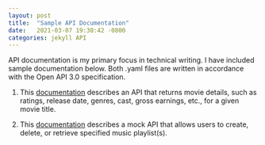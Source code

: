 ```yaml
---
layout: post
title:  "Sample API Documentation"
date:   2021-03-07 19:30:42 -0800
categories: jekyll API
---
```


API documentation is my primary focus in technical writing. I have included sample documentation below. Both .yaml files are written in accordance with the Open API 3.0 specification.

1. This [documentation](https://app.swaggerhub.com/apis/rbec276/MovieAPI/1.0.0) describes an API that returns movie details, such as ratings, release date, genres, cast, gross earnings, etc., for a given movie title. 

2. This [documentation](https://app.swaggerhub.com/apis/rbec276/Music_API/1.0.1) describes a mock API that allows users to create, delete, or retrieve specified music playlist(s). 
